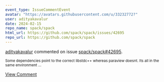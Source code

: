 ```yaml
---
event_type: IssueCommentEvent
avatar: "https://avatars.githubusercontent.com/u/33232772?"
user: adityakavalur
date: 2024-02-15
repo_name: spack/spack
html_url: https://github.com/spack/spack/issues/42695
repo_url: https://github.com/spack/spack
---
```


<a href='https://github.com/adityakavalur' target='_blank'>adityakavalur</a> commented on issue <a href='https://github.com/spack/spack/issues/42695' target='_blank'>spack/spack#42695</a>.

<small>Some dependencies point to the correct libstdc++ whereas paraview doesnt. Its all in the same environment...</small>

<a href='https://github.com/spack/spack/issues/42695' target='_blank'>View Comment</a>